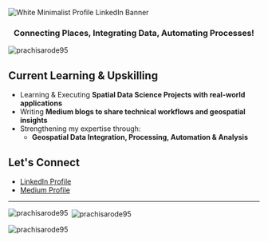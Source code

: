 ![White Minimalist Profile LinkedIn Banner](https://github.com/prachisarode95/prachisarode95/assets/60979131/a9e94a2c-5440-48eb-a219-81f8ff350361)

<h3 align="center">Connecting Places, Integrating Data, Automating Processes!</h3>

<p align="left"> <img src="https://komarev.com/ghpvc/?username=prachisarode95&label=Profile%20views&color=0e75b6&style=flat" alt="prachisarode95" /> </p>

## Current Learning & Upskilling
- Learning & Executing **Spatial Data Science Projects with real-world applications**  
- Writing **Medium blogs to share technical workflows and geospatial insights**  
- Strengthening my expertise through:
  - **Geospatial Data Integration, Processing, Automation & Analysis**
  
## Let's Connect
- [LinkedIn Profile](https://linkedin.com/in/prachisarode95)    
- [Medium Profile](https://medium.com/@prachisarode) 
---

<p><img align="left" src="https://github-readme-stats.vercel.app/api/top-langs?username=prachisarode95&show_icons=true&locale=en&layout=compact" alt="prachisarode95" /></p>

<p>&nbsp;<img align="center" src="https://github-readme-stats.vercel.app/api?username=prachisarode95&show_icons=true&locale=en" alt="prachisarode95" /></p>

<p><img align="center" src="https://github-readme-streak-stats.herokuapp.com/?user=prachisarode95&" alt="prachisarode95" /></p>
